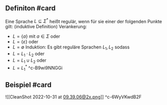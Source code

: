 ## Definiton #card 
Eine Sprache $L \subseteq \Sigma^*$ heißt regulär, wenn für sie einer der folgenden Punkte gilt: (induktive Definition)
Verankerung:
- $L=\{a\}$ mit $a \in \Sigma$ oder
- $L=\{\varepsilon\}$ oder
- $L=\emptyset$
Induktion: Es gibt reguläre Sprachen $L_1, L_2$ sodass
- $L=L_1 \cdot L_2$ oder
- $L=L_1 \cup L_2$ oder
- $L=L_1^*$
^c-B9wi9NNGGi

## Beispiel #card 
![[CleanShot 2022-10-31 at 09.39.06@2x.png]]
^c-6WyVKwdB2F